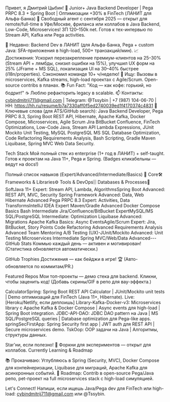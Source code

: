 Привет, я Дмитрий Цыбин! 👋
Junior+ Java Backend Developer | Pega PRPC 8.3 + Spring Boot | Оптимизации +30% в FinTech (ЛАНИТ для Альфа-Банка) 🚀
Свободный агент с сентября 2025 — открыт для remote/full-time в Уфе/Москве, фриланса или коллабов в Java Backend, Low-Code, Microservices! ЗП 120–150k net. Готов к тех-интервью по Stream API, Kafka или Pega activities.

🌱 Недавно: Backend Dev в ЛАНИТ (для Альфа-Банка, Pega + custom Java: SFA-приложения в high-load, 500+ транзакций/мин).
📈 Достижения: Ускорил перезакрепление премиум-клиентов на 25–30% (Stream API + лямбды, снизил ошибки на 15%), улучшил UX форм на 25% (JFrame + MS SQL), локализация UI на 30–40% быстрее (i18n/properties). Сэкономил команде 10+ ч/неделю!
💼 Ищу: Вызовы в microservices, Kafka streams, high-load проектах с Agile/Scrum. Open-source contribs в планах.
📚 Fun Fact: "Код — как кофе: горький, но бодрит!" ☕ Люблю рефакторить legacy в scalable.
📫 Контакты: cybindmitrij711@gmail.com | Telegram: @Tssybin | +7 (987) 104-06-70 | HH: https://hh.ru/resume/b7a7330aff0f5ed2740039ed1f4170374c4831
🔑 Ключевые слова (для ATS/GitHub search): Java Backend Developer, Pega PRPC 8.3, Spring Boot REST API, Hibernate, Apache Kafka, Docker Compose, Microservices, Agile Scrum Jira BitBucket Confluence, FinTech Optimizations, Low-Code Java, Stream API Lambda Expressions, JUnit Mockito Unit Testing, MySQL PostgreSQL MS SQL Database Optimization, Code Refactoring Requirements Analysis, Bash Scripting, Gradle Maven Liquibase, Spring MVC Web Data Security.

Tech Stack
Мой полный стек из enterprise (1+ год в ЛАНИТ) + self-taught. Готов к проектам на Java 11+, Pega и Spring. (Badges кликабельны — ведут на docs!)
          
Полный список навыков (Expert/Advanced/Intermediate/Basics)
🔑 Core🛠 Frameworks & Libraries⚙ Tools & DevOps🗄 Databases & Processes🤝 SoftJava 11+
Expert: Stream API,
Lambda, AlgorithmsSpring Boot
Advanced: REST API,
MVC, Security
Spring Framework
Advanced: Data, Web
Hibernate Advanced
Pega PRPC 8.3
Expert: Activities,
Data TransformsIntelliJ IDEA Expert
Maven/Gradle Advanced
Docker Compose Basics
Bash Intermediate
Jira/Confluence/BitBucket ExpertMySQL/MS SQL/PostgreSQL
Intermediate: Optimization
Liquibase Advanced:
Migrations
Apache Kafka Basics:
Async EventsAgile/Scrum
Expert: Jira,
BitBucket, Story Points
Code Refactoring Advanced
Requirements Analysis Advanced
Team Mentoring
A/B Testing (UX)-JUnit/Mockito
Advanced: Unit Testing
Microservices Intermediate
Spring MVC/Web/Data Advanced---
GitHub Stats
Коммью каждый день — активен и мотивирован! (Статистика обновляется автоматически.)

GitHub Trophies
Достижения — как бейджи в игре! 🏆 (Авто-обновляется по коммитам/PR.)

Featured Repos
Мои топ-проекты — демо стека для backend. Кликни, чтобы заценить код! (Добавь скрины/GIF в репо для вау-эффекта.)

CalculatorSpring: Spring Boot REST API Calculator | JUnit/Mockito unit tests | Demo оптимизаций для FinTech (Java 11+, Hibernate). Live: [Heroku/Netlify, если деплоишь]
Library-Kafka-Docker-v3: Microservices library с Apache Kafka & Docker Compose | Async events для high-load | Spring Boot integration.
JDBC-API-DAO: JDBC DAO pattern на Java | MS SQL/PostgreSQL queries | Database optimization для Pega-like apps.
springSecFirstApp: Spring Security first app | JWT auth для REST API | Secure microservices demo.
TskOop: OOP задачи на Java | Алгоритмы, структуры данных.

Star'ни, если полезно! 🌟 Форкни для экспериментов — открыт для коллабов.
Currently Learning & Roadmap

📚 Прокачиваю: Углубляюсь в Spring (Security, MVC), Docker Compose для контейнеризации, Liquibase для миграций, Apache Kafka для асинхронных событий.
🎯 Roadmap: Contrib в open-source Pega/Java репо, pet-проект на full microservices stack с high-load симуляцией.

Let's Connect!
Напиши, если ищешь Java/Pega dev для FinTech или high-load: cybindmitrij711@gmail.com или @Tssybin.
